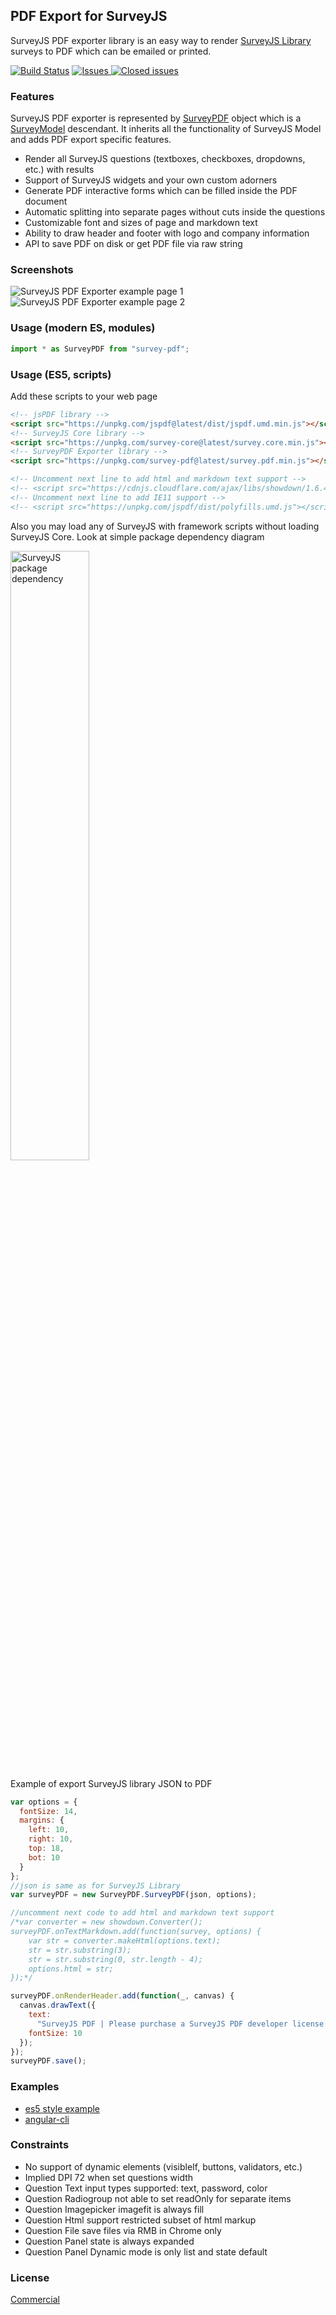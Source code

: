 ## PDF Export for SurveyJS

SurveyJS PDF exporter library is an easy way to render [SurveyJS Library](https://surveyjs.io/Overview/Library/) surveys to PDF which can be emailed or printed.

[![Build Status](https://dev.azure.com/SurveyJS/SurveyJS%20Integration%20Tests/_apis/build/status/SurveyJS%20Library?branchName=master)](https://dev.azure.com/SurveyJS/SurveyJS%20Integration%20Tests/_build/latest?definitionId=7&branchName=master)
<a href="https://github.com/surveyjs/survey-pdf/issues">
<img alt="Issues" title="Open Issues" src="https://img.shields.io/github/issues/surveyjs/survey-pdf.svg">
</a>
<a href="https://github.com/surveyjs/survey-pdf/issues?utf8=%E2%9C%93&q=is%3Aissue+is%3Aclosed+">
<img alt="Closed issues" title="Closed Issues" src="https://img.shields.io/github/issues-closed/surveyjs/survey-pdf.svg">
</a>

### Features

SurveyJS PDF exporter is represented by [SurveyPDF](https://surveyjs.io/Documentation/Pdf-Export?id=surveypdf) object which is a [SurveyModel](https://surveyjs.io/Documentation/Library?id=surveymodel) descendant. It inherits all the functionality of SurveyJS Model and adds PDF export specific features.

- Render all SurveyJS questions (textboxes, checkboxes, dropdowns, etc.) with results
- Support of SurveyJS widgets and your own custom adorners
- Generate PDF interactive forms which can be filled inside the PDF document
- Automatic splitting into separate pages without cuts inside the questions
- Customizable font and sizes of page and markdown text
- Ability to draw header and footer with logo and company information
- API to save PDF on disk or get PDF file via raw string

### Screenshots

![SurveyJS PDF Exporter example page 1](https://raw.githubusercontent.com/surveyjs/survey-pdf/master/docs/images/survey-pdf-page-1.png)
![SurveyJS PDF Exporter example page 2](https://raw.githubusercontent.com/surveyjs/survey-pdf/master/docs/images/survey-pdf-page-2.png)

### Usage (modern ES, modules)

```javascript
import * as SurveyPDF from "survey-pdf";
```

### Usage (ES5, scripts)

Add these scripts to your web page

```html
<!-- jsPDF library -->
<script src="https://unpkg.com/jspdf@latest/dist/jspdf.umd.min.js"></script>
<!-- SurveyJS Core library -->
<script src="https://unpkg.com/survey-core@latest/survey.core.min.js"></script>
<!-- SurveyPDF Exporter library -->
<script src="https://unpkg.com/survey-pdf@latest/survey.pdf.min.js"></script>

<!-- Uncomment next line to add html and markdown text support -->
<!-- <script src="https://cdnjs.cloudflare.com/ajax/libs/showdown/1.6.4/showdown.min.js"></script> -->
<!-- Uncomment next line to add IE11 support -->
<!-- <script src="https://unpkg.com/jspdf/dist/polyfills.umd.js"></script> -->
```

Also you may load any of SurveyJS with framework scripts without loading SurveyJS Core. Look at simple package dependency diagram

<img src="https://raw.githubusercontent.com/surveyjs/survey-pdf/master/docs/images/package-dependency.png" alt="SurveyJS package dependency" width="50%"/>

Example of export SurveyJS library JSON to PDF

```javascript
var options = {
  fontSize: 14,
  margins: {
    left: 10,
    right: 10,
    top: 18,
    bot: 10
  }
};
//json is same as for SurveyJS Library
var surveyPDF = new SurveyPDF.SurveyPDF(json, options);

//uncomment next code to add html and markdown text support
/*var converter = new showdown.Converter();
surveyPDF.onTextMarkdown.add(function(survey, options) {
    var str = converter.makeHtml(options.text);
    str = str.substring(3);
    str = str.substring(0, str.length - 4);
    options.html = str;
});*/

surveyPDF.onRenderHeader.add(function(_, canvas) {
  canvas.drawText({
    text:
      "SurveyJS PDF | Please purchase a SurveyJS PDF developer license to use it in your app | https://surveyjs.io/Buy",
    fontSize: 10
  });
});
surveyPDF.save();
```

### Examples

- [es5 style example](https://surveyjs.io/Examples/Pdf-Export)
- [angular-cli](https://codesandbox.io/s/survey-pdf-angular-example-xpev7)

### Constraints

- No support of dynamic elements (visibleIf, buttons, validators, etc.)
- Implied DPI 72 when set questions width
- Question Text input types supported: text, password, color
- Question Radiogroup not able to set readOnly for separate items
- Question Imagepicker imagefit is always fill
- Question Html support restricted subset of html markup
- Question File save files via RMB in Chrome only
- Question Panel state is always expanded
- Question Panel Dynamic mode is only list and state default

### License

[Commercial](https://surveyjs.io/Home/Licenses#PdfExport)
